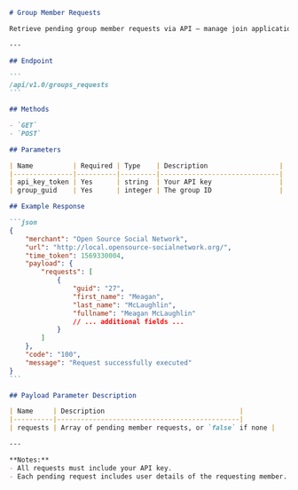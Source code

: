 ````markdown name=docs/endpoints/groups_requests.md
# Group Member Requests

Retrieve pending group member requests via API – manage join applications, review profiles, and approve/decline members programmatically.

---

## Endpoint

```
/api/v1.0/groups_requests
```

## Methods

- `GET`
- `POST`

## Parameters

| Name          | Required | Type    | Description                  |
|---------------|----------|---------|------------------------------|
| api_key_token | Yes      | string  | Your API key                 |
| group_guid    | Yes      | integer | The group ID                 |

## Example Response

```json
{
    "merchant": "Open Source Social Network",
    "url": "http://local.opensource-socialnetwork.org/",
    "time_token": 1569330004,
    "payload": {
        "requests": [
            {
                "guid": "27",
                "first_name": "Meagan",
                "last_name": "McLaughlin",
                "fullname": "Meagan McLaughlin"
                // ... additional fields ...
            }
        ]
    },
    "code": "100",
    "message": "Request successfully executed"
}
```

## Payload Parameter Description

| Name     | Description                                  |
|----------|----------------------------------------------|
| requests | Array of pending member requests, or `false` if none |

---

**Notes:**
- All requests must include your API key.
- Each pending request includes user details of the requesting member.
````

